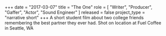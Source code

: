 +++
date = "2017-03-07"
title = "The One"
role = [ "Writer", "Producer", "Gaffer", "Actor", "Sound Engineer" ]
released = false
project_type = "narrative short"
+++
A short student film about two college friends remembering the best partner they ever had.  Shot
on location at Fuel Coffee in Seattle, WA